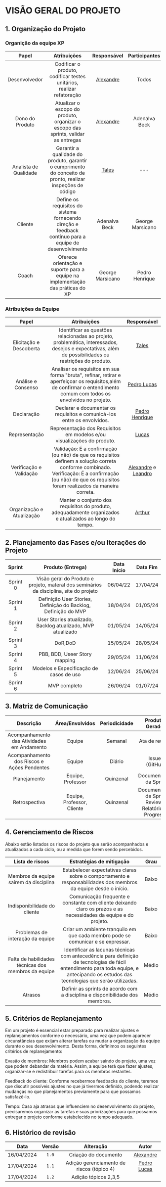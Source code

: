 # VISÃO GERAL DO PROJETO

## 1. Organização do Projeto

### Organição da equipe XP

|         Papel         |                                                 Atribuições                                                 |               Responsável               |  Participantes   |
| :-------------------: | :---------------------------------------------------------------------------------------------------------: | :-------------------------------------: | :--------------: |
|     Desenvolvedor     |                    Codificar o produto, codificar testes unitários, realizar refatoração                    | [Alexandre](https://github.com/zzzBECK) |      Todos       |
|    Dono do Produto    |             Atualizar o escopo do produto, organizar o escopo das sprints, validar as entregas              | [Alexandre](https://github.com/zzzBECK) |  Adenalva Beck   |
| Analista de Qualidade | Garantir a qualidade do produto, garantir o cumprimento do conceito de pronto, realizar inspeções de código |   [Tales](https://github.com/TalesRG)   |      _---_       |
|        Cliente        |   Define os requisitos do sistema fornecendo direção e feedback contínuo para a equipe de desenvolvimento   |              Adenalva Beck              | George Marsicano |
|         Coach         |               Oferece orientação e suporte para a equipe na implementação das práticas do XP                |            George Marsicano             |  Pedro Henrique  |

### Atribuições da Equipe

|           Papel           |                                                                                              Atribuições                                                                                               |                                   Responsável                                   |
| :-----------------------: | :----------------------------------------------------------------------------------------------------------------------------------------------------------------------------------------------------: | :-----------------------------------------------------------------------------: |
|  Elicitação e Descoberta  |                         Identificar as questões relacionadas ao projeto, problemática, interessados, desejos e expectativas, além de possibilidades ou restrições do produto.                          |                       [Tales](https://github.com/TalesRG)                       |
|    Análise e Consenso     |                  Analisar os requisitos em sua forma "bruta", refinar, retirar e aperfeiçoar os requisitos,além de confirmar o entendimento comum com todos os envolvidos no projeto.                  |                   [Pedro Lucas](https://github.com/lucasdray)                   |
|        Declaração         |                                                                Declarar e documentar os requisitos e comunicá-los entre os envolvidos.                                                                 |                [Pedro Henrique](https://github.com/PedroHhenriq)                |
|       Representação       |                                                                 Representação dos Requisitos em modelos e/ou visualizações do produto.                                                                 |                   [Lucas](https://github.com/LucasGSAntunes)                    |
|  Verificação e Validação  | Validação: É a confirmação (ou não) de que os requisitos definem a solução correta conforme combinado. Verificação: É a confirmação (ou não) de que os requisitos foram realizados da maneira correta. | [Alexandre](https://github.com/zzzBECK) e [Leandro](https://github.com/LeanArs) |
| Organização e Atualização |                                                Manter o conjunto dos requisitos do produto, adequadamente organizados e atualizados ao longo do tempo.                                                 |                   [Arthur](https://github.com/arthur-heleno)                    |

## 2. Planejamento das Fases e/ou Iterações do Projeto

|  Sprint  |                                    Produto (Entrega)                                    | Data Início | Data Fim |
| :------: | :-------------------------------------------------------------------------------------: | :---------: | :------: |
| Sprint 0 | Visão geral do Produto e projeto, materal dos seminários da disciplina, site do projeto |  06/04/22   | 17/04/24 |
| Sprint 1 |             Definição User Stories, Definição do Backlog, Definição do MVP              |  18/04/24   | 01/05/24 |
| Sprint 2 |               User Stories atualizado, Backlog atualizado, MVP atualizado               |  01/05/24   | 14/05/24 |
| Sprint 3 |                                         DoR,DoD                                         |  15/05/24   | 28/05/24 |
| Sprint 4 |                              PBB, BDD, Useer Story mapping                              |  29/05/24   | 11/06/24 |
| Sprint 5 |                         Modelos e Especificação de casos de uso                         |  12/06/24   | 25/06/24 |
| Sprint 6 |                                      MVP completo                                       |  26/06/24   | 01/07/24 |

## 3. Matriz de Comunicação

|                  Descrição                  |      Área/Envolvidos       | Periodicidade |                    Produtos Gerados                    |
| :-----------------------------------------: | :------------------------: | :-----------: | :----------------------------------------------------: |
| Acompanhamento das Atividades em Andamento  |           Equipe           |    Semanal    |                     Ata de reunião                     |
| Acompanhamento dos Riscos e Ações Pendentes |           Equipe           |    Diário     |                    Issues (GitHub)                     |
|                Planejamento                 |     Equipe, Professor      |   Quinzenal   |                 Documentação da Sprint                 |
|                Retrospectiva                | Equipe, Professor, Cliente |   Quinzenal   | Documentação de Sprint Review e Relatório de Progresso |

## 4. Gerenciamento de Riscos

Abaixo estão listados os riscos do projeto que serão acompanhados e atualizados a cada ciclo, ou a medida que forem sendo percebidos.

|                   Lista de riscos                   |                                                                               Estratégias de mitigação                                                                                | Grau  |
| :-------------------------------------------------: | :-----------------------------------------------------------------------------------------------------------------------------------------------------------------------------------: | :---: |
|       Membros da equipe saírem da disciplina        |                                    Estabelecer expectativas claras sobre o comportamento e responsabilidades dos membros da equipe desde o início.                                    | Baixo |
|            Indisponibilidade do cliente             |                                   Comunicação frequente e constante com cliente deixando claro os prazos e as necessidades da equipe e do projeto.                                    | Baixo |
|          Problemas de interação da equipe           |                                                   Criar um ambiente tranquilo em que cada membro pode se comunicar e se expressar.                                                    | Baixo |
| Falta de habilidades técnicas dos membros da equipe | Identificar as lacunas técnicas com antecedência para definição de tecnologias de fácil entendimento para toda equipe, e antecipando os estudos das tecnologias que serão utilizadas. | Médio |
|                       Atrasos                       |                                                     Definir as sprints de acordo com a disciplina e disponibilidade dos membros.                                                      | Médio |

## 5. Critérios de Replanejamento

Em um projeto é essencial estar preparado para realizar ajustes e replanejamentos conforme o necessário, uma vez que podem aparecer circunstâncias que exijam alterar tarefas ou mudar a organização da equipe durante o seu desenvolvimento. Desta forma, definimos os seguintes critérios de replanejamento:

Evasão de membros: Membros podem acabar saindo do projeto, uma vez que podem debandar da matéria. Assim, a equipe terá que fazer ajustes, organizar-se e redistribuir tarefas para os membros restantes.

Feedback do cliente: Conforme recebermos feedbacks do cliente, teremos que discutir possíveis ajustes no que já tivermos definido, podendo realizar mudanças no que planejamentos previamente para que possamos satisfazê-lo.

Tempo: Caso aja atrasos que influenciem no desenvolvimento do projeto, precisaremos organizar as tarefas e suas priorizações para que possamos entregar o projeto conforme estabelecido no tempo adequado.

## 6. Histórico de revisão

|    Data    | Versão |                 Alteração                 |                    Autor                    |
| :--------: | :----: | :---------------------------------------: | :-----------------------------------------: |
| 16/04/2024 | `1.0`  |           Criação do documento            |   [Alexandre](https://github.com/zzzBECK)   |
| 17/04/2024 | `1.1`  | Adição gerenciamento de riscos (tópico 4) | [Pedro Lucas](https://github.com/lucasdray) |
| 17/04/2024 | `1.2`  |           Adição tópicos 2,3,5            |
